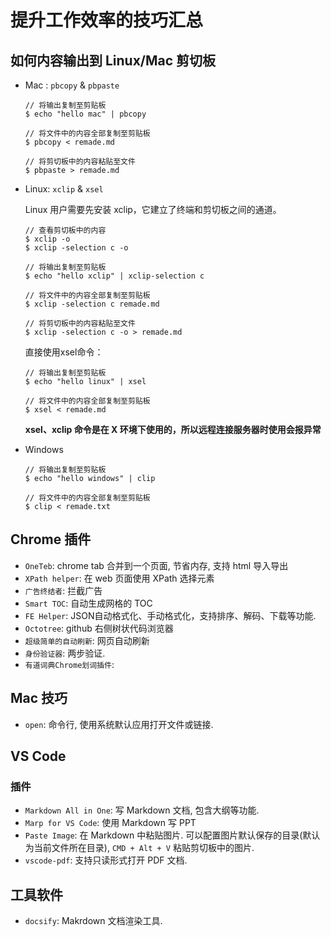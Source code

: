 # 提升工作效率的技巧汇总

## 如何内容输出到 Linux/Mac 剪切板
- Mac : `pbcopy` & `pbpaste`
    ```shell
    // 将输出复制至剪贴板
    $ echo "hello mac" | pbcopy

    // 将文件中的内容全部复制至剪贴板
    $ pbcopy < remade.md

    // 将剪切板中的内容粘贴至文件
    $ pbpaste > remade.md
    ```

- Linux: `xclip` & `xsel`

    Linux 用户需要先安装 xclip，它建立了终端和剪切板之间的通道。

    ```shell
    // 查看剪切板中的内容
    $ xclip -o
    $ xclip -selection c -o

    // 将输出复制至剪贴板
    $ echo "hello xclip" | xclip-selection c

    // 将文件中的内容全部复制至剪贴板
    $ xclip -selection c remade.md

    // 将剪切板中的内容粘贴至文件
    $ xclip -selection c -o > remade.md

    ```

    直接使用xsel命令：
    ```shell
    // 将输出复制至剪贴板
    $ echo "hello linux" | xsel

    // 将文件中的内容全部复制至剪贴板
    $ xsel < remade.md
    ```

    **xsel、xclip 命令是在 X 环境下使用的，所以远程连接服务器时使用会报异常**

- Windows

    ```shell
    // 将输出复制至剪贴板
    $ echo "hello windows" | clip

    // 将文件中的内容全部复制至剪贴板
    $ clip < remade.txt
    ```

## Chrome 插件
- `OneTeb`: chrome tab 合并到一个页面, 节省内存, 支持 html 导入导出
- `XPath helper`: 在 web 页面使用 XPath 选择元素
- `广告终结者`: 拦截广告
- `Smart TOC`: 自动生成网格的 TOC
- `FE Helper`: JSON自动格式化、手动格式化，支持排序、解码、下载等功能.
- `Octotree`: github 右侧树状代码浏览器
- `超级简单的自动刷新`: 网页自动刷新
- `身份验证器`: 两步验证.
- `有道词典Chrome划词插件`: 

## Mac 技巧
- `open`: 命令行, 使用系统默认应用打开文件或链接.

## VS Code
### 插件
- `Markdown All in One`: 写 Markdown 文档, 包含大纲等功能.
- `Marp for VS Code`: 使用 Markdown 写 PPT
- `Paste Image`: 在 Markdown 中粘贴图片. 可以配置图片默认保存的目录(默认为当前文件所在目录), `CMD + Alt + V` 粘贴剪切板中的图片.
- `vscode-pdf`: 支持只读形式打开 PDF 文档.

## 工具软件
- `docsify`: Makrdown 文档渲染工具.